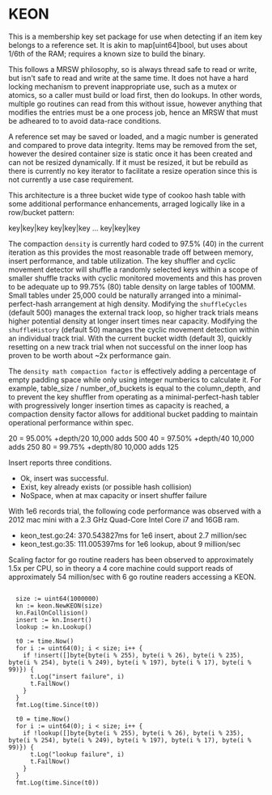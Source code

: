 # KEON

This is a membership key set package for use when detecting if an item key belongs to a reference set. It is akin to map[uint64]bool, but uses about 1/6th of the RAM; requires a known size to build the binary. 

This follows a MRSW philosophy, so is always thread safe to read or write, but isn't safe to read and write at the same time. It does not have a hard locking mechanism to prevent inappropriate use, such as a mutex or atomics, so a caller must build or load first, then do lookups. In other words, multiple go routines can read from this without issue, however anything that modifies the entries must be a one process job, hence an MRSW that must be adheared to to avoid data-race conditions. 

A reference set may be saved or loaded, and a magic number is generated and compared to prove data integrity. Items may be removed from the set, however the desired container size is static once it has been created and can not be resized dynamically. If it must be resized, it but be rebuild as there is currently no key iterator to facilitate a resize operation since this is not currently a use case requirement.

This architecture is a three bucket wide type of cookoo hash table with some additional performance enhancements, arraged logically like in a row/bucket pattern:

  key|key|key
  key|key|key
  ...
  key|key|key

The compaction ```density``` is currently hard coded to 97.5% (40) in the current iteration as this provides the most reasonable trade off between memory, insert performance, and table utilization. The key shuffler and cyclic movement detector will shuffle a randomly selected keys within a scope of smaller shuffle tracks with cyclic monitored movements and this has proven to be adequate up to 99.75% (80) table density on large tables of 100MM. Small tables under 25,000 could be naturally arranged into a minimal-perfect-hash arrangement at high density. Modifying the ```shuffleCycles``` (default 500) manages the external track loop, so higher track trials means higher potential density at longer insert times near capacity. Modifying the ```shuffleHistory``` (default 50) manages the cyclic movement detection within an individual track trial. With the current bucket width (default 3), quickly resetting on a new track trial when not successful on the inner loop has proven to be worth about ~2x performance gain.

The ```density math compaction factor``` is effectively adding a percentage of empty padding space while only using integer numberics to calculate it. For example, table_size / number_of_buckets is equal to the column_depth, and to prevent the key shuffler from operating as a minimal-perfect-hash tabler with progressively longer insertion times as capacity is reached, a compaction density factor allows for additional bucket padding to maintain operational performance within spec.

  20 = 95.00% +depth/20 10,000 adds 500
  40 = 97.50% +depth/40 10,000 adds 250
  80 = 99.75% +depth/80 10,000 adds 125

Insert reports three conditions.
* Ok, insert was successful.
* Exist, key already exists (or possible hash collision)
* NoSpace, when at max capacity or insert shuffer failure

With 1e6 records trial, the following code performance was observed with a 2012 mac mini with a 2.3 GHz Quad-Core Intel Core i7 and 16GB ram.

* keon_test.go:24: 370.543827ms for 1e6 insert, about 2.7 million/sec
* keon_test.go:35: 111.005397ms for 1e6 lookup, about 9 million/sec

Scaling factor for go routine readers has been observed to approximately 1.5x per CPU, so in theory a 4 core machine could support reads of approximately 54 million/sec with 6 go routine readers accessing a KEON.

```golang

  size := uint64(1000000)
  kn := keon.NewKEON(size)
  kn.FailOnCollision()
  insert := kn.Insert()
  lookup := kn.Lookup()

  t0 := time.Now()
  for i := uint64(0); i < size; i++ {
    if !insert([]byte{byte(i % 255), byte(i % 26), byte(i % 235), byte(i % 254), byte(i % 249), byte(i % 197), byte(i % 17), byte(i % 99)}) {
      t.Log("insert failure", i)
      t.FailNow()
    }
  }
  fmt.Log(time.Since(t0))

  t0 = time.Now()
  for i := uint64(0); i < size; i++ {
    if !lookup([]byte{byte(i % 255), byte(i % 26), byte(i % 235), byte(i % 254), byte(i % 249), byte(i % 197), byte(i % 17), byte(i % 99)}) {
      t.Log("lookup failure", i)
      t.FailNow()
    }
  }
  fmt.Log(time.Since(t0))
  
```
